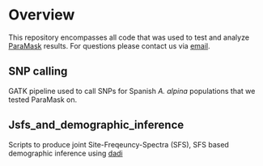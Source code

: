 # Overview
This repository encompasses all code that was used to test and analyze [ParaMask](https://github.com/Fulgione-group/ParaMask.git) results. For questions please contact us via [email](btjeng@mpipz.mpg.de).

## SNP calling
GATK pipeline used to call SNPs for Spanish *A. alpina* populations that we tested ParaMask on.

## Jsfs_and_demographic_inference
Scripts to produce joint Site-Freqeuncy-Spectra (SFS), SFS based demographic inference using [dadi](https://dadi.readthedocs.io/en/latest/)
